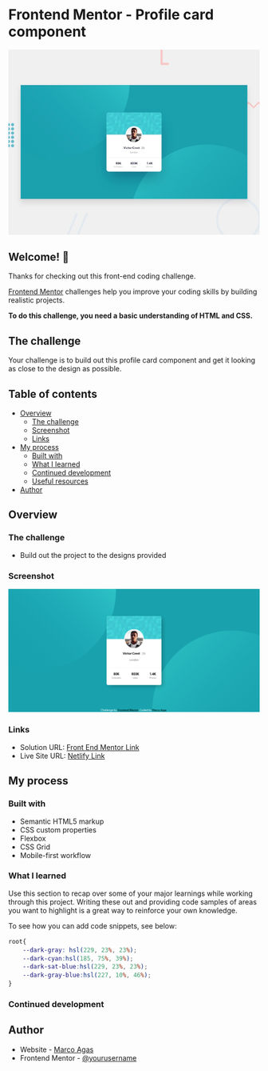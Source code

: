 # Frontend Mentor - Profile card component

![Design preview for the Profile card component coding challenge](./design/desktop-preview.jpg)

## Welcome! 👋

Thanks for checking out this front-end coding challenge.

[Frontend Mentor](https://www.frontendmentor.io) challenges help you improve your coding skills by building realistic projects.

**To do this challenge, you need a basic understanding of HTML and CSS.**

## The challenge

Your challenge is to build out this profile card component and get it looking as close to the design as possible.

## Table of contents

- [Overview](#overview)
  - [The challenge](#the-challenge)
  - [Screenshot](#screenshot)
  - [Links](#links)
- [My process](#my-process)
  - [Built with](#built-with)
  - [What I learned](#what-i-learned)
  - [Continued development](#continued-development)
  - [Useful resources](#useful-resources)
- [Author](#author)

## Overview

### The challenge

- Build out the project to the designs provided

### Screenshot

![](./screenshot.png)

### Links

- Solution URL: [Front End Mentor Link](https://www.frontendmentor.io/challenges/profile-card-component-cfArpWshJ/hub/profile-card-component-oVBX12yO7)
- Live Site URL: [Netlify Link](https://frontend-mentor-profile-card-marco-agas.netlify.app/)

## My process

### Built with

- Semantic HTML5 markup
- CSS custom properties
- Flexbox
- CSS Grid
- Mobile-first workflow


### What I learned

Use this section to recap over some of your major learnings while working through this project. Writing these out and providing code samples of areas you want to highlight is a great way to reinforce your own knowledge.

To see how you can add code snippets, see below:


```css
root{
    --dark-gray: hsl(229, 23%, 23%);
    --dark-cyan:hsl(185, 75%, 39%);
    --dark-sat-blue:hsl(229, 23%, 23%);
    --dark-gray-blue:hsl(227, 10%, 46%);
}
```

### Continued development


## Author

- Website - [Marco Agas](https://www.thejc.co.za)
- Frontend Mentor - [@yourusername](https://www.frontendmentor.io/profile/yourusername)
